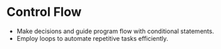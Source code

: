 # Control Flow

- Make decisions and guide program flow with conditional statements.
- Employ loops to automate repetitive tasks efficiently.